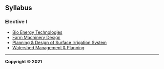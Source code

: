 ## Syllabus

### Elective I

* [Bio Energy Technologies](ElectiveI/Bio_energy_technologies.html)
* [Farm Machinery Design](ElectiveI/Farm_machinery_design.html)
* [Planning & Design of Surface Irrigation System](ElectiveI/planning_&_design_of_surface_irrigation_system.html)
* [Watershed Management & Planning](ElectiveI/watershed_management_&_planning.html)

---

**Copyright © 2021** 
